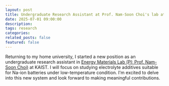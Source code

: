 ```yaml
---
layout: post
title: Undergraduate Research Assistant at Prof. Nam-Soon Choi's lab at KAIST
date: 2025-07-01 09:00:00
description:
tags: research
categories:
related_posts: false
featured: false
---
```


Returning to my home university, I started a new position as an undergraduate research assistant in [Energy Materials Lab (PI: Prof. Nam-Soon Choi)](https://surfchem.kaist.ac.kr) at KAIST. I will focus on studying electrolyte additives suitable for Na-ion batteries under low-temperature condition. I'm excited to delve into this new system and look forward to making meaningful contributions.
